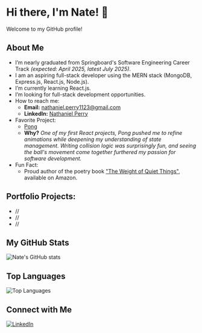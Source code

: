 # Hi there, I'm Nate! 👋

Welcome to my GitHub profile!

## About Me
- I’m nearly graduated from Springboard's Software Engineering Career Track _(expected: April 2025, latest July 2025)_.
- I am an aspiring full-stack developer using the MERN stack (MongoDB, Express.js, React.js, Node.js).
- I’m currently learning React.js.
- I’m looking for full-stack development opportunities.
- How to reach me:
    - **Email:** [nathaniel.perry1123@gmail.com](mailto:nathaniel.perry1123@gmail.com)
    - **LinkedIn:** [Nathaniel Perry](https://www.linkedin.com/in/nathaniel-perry-646bb4326)
- Favorite Project:
    - [Pong](https://github.com/natep1123/Pong)  
    - **Why?** _One of my first React projects, Pong pushed me to refine animations while deepening my understanding of state management. Writing collision logic was surprisingly fun, and seeing the ball's movement come together furthered my passion for software development._
- Fun Fact:
    - Proud author of the poetry book ["The Weight of Quiet Things"](https://a.co/d/0tqders), available on Amazon.

## Portfolio Projects:
- //
- //
- //

## My GitHub Stats
![Nate's GitHub stats](https://github-readme-stats.vercel.app/api?username=natep1123&show_icons=true&theme=radical)

## Top Languages
![Top Languages](https://github-readme-stats.vercel.app/api/top-langs/?username=natep1123&theme=radical&layout=compact)

## Connect with Me
[![LinkedIn](https://img.shields.io/badge/-LinkedIn-blue?style=flat&logo=LinkedIn&logoColor=white)](https://www.linkedin.com/in/nathaniel-perry-646bb4326)


